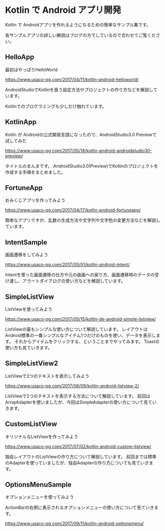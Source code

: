 # Kotlin で Android アプリ開発

Kotlin で Androidアプリを作れるようになるための簡単なサンプル集です。

各サンプルアプリの詳しい解説はブログの方でしているので合わせてご覧ください。

## HelloApp
最初はやっぱりHelloWorld

<https://www.usaco-pg.com/2017/04/11/kotlin-android-helloworld/>

AndroidStudioでKotlinを扱う設定方法やプロジェクトの作り方などを解説しています。

Kotlinでのプログラミングも少しだけ触れています。

## KotlinApp
Kotlin が Androidの公式開発言語になったので、AndroidStudio3.0 Previewで試してみた

<https://www.usaco-pg.com/2017/05/18/kotlin-android-androidstudio30-preview/>

タイトルのまんまです。
AndroidStudio3.0(Preview)でKotlinのプロジェクトを作成する手順をまとめました。

## FortuneApp
おみくじアプリを作ってみよう

<https://www.usaco-pg.com/2017/04/17/kotlin-android-fortuneapp/>

簡単なアプリですが、乱数の生成方法や文字列や文字色の変更方法などを解説しています。


## IntentSample
画面遷移をしてみよう

<https://www.usaco-pg.com/2017/05/01/kotlin-android-intent/>

Intentを使った画面遷移の仕方や元の画面への戻り方、画面遷移時のデータの受け渡し、アラートダイアログの使い方などを解説しています。

## SimpleListView
ListViewを使ってみよう

<https://www.usaco-pg.com/2017/05/15/kotlin-de-android-simple-listview/>

ListViewの最もシンプルな使い方について解説しています。
レイアウトはAndroid標準の一番シンプルなアイテム1つだけのものを使い、データを表示します。
それからアイテムをクリックする、ということまでやってみます。
Toastの使い方も見ていきます。

## SimpleListView2
ListViewで2つのテキストを表示してみよう

<https://www.usaco-pg.com/2017/06/09/kotlin-android-listview-2/>

ListViewで2つのテキストを表示する方法について解説しています。
前回はArrayAdapterを使いましたが、今回はSimpleAdapterの使い方について見ていきます。

## CustomListView
オリジナルなListViewを作ってみよう

<https://www.usaco-pg.com/2017/07/02/kotlin-android-custom-listview/>

独自レイアウトのListViewの作り方について解説しています。
前回までは標準のAdapterを使っていましたが、独自Adapterの作り方についても見ていきます。

## OptionsMenuSample
オプションメニューを使ってみよう

ActionBarの右側に表示されるオプションメニューの使い方について見ていきます。

<https://www.usaco-pg.com/2017/09/11/kotlin-android-optionsmenu/>
